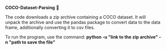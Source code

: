 __COCO-Dataset-Parsing__ 🥥

The code downloads a zip archive containing a COCO dataset. It will unpack the archive and use the pandas package to convert data to the data frame, additionally converting it to csv files. 

To run the program, use the command: 
  **python -u "link to the zip archive" -n "path to save the file"**
